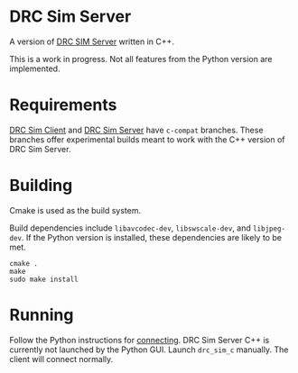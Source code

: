 # DRC Sim Server

A version of [DRC SIM Server](https://github.com/rolandoislas/drc-sim) written in C++.

This is a work in progress. Not all features from the Python version are implemented.


# Requirements

[DRC Sim Client](https://github.com/rolandoislas/drc-sim-client/tree/c-compat)
 and 
 [DRC Sim Server](https://github.com/rolandoislas/drc-sim/tree/c-compat)
 have `c-compat` branches. These branches offer experimental builds meant to work
 with the C++ version of DRC Sim Server.

# Building

Cmake is used as the build system.

Build dependencies include `libavcodec-dev`, `libswscale-dev`, and `libjpeg-dev`.
 If the Python version is installed, these dependencies are likely to be met.

```
cmake .
make
sudo make install
```

# Running

Follow the Python instructions for [connecting](https://github.com/rolandoislas/drc-sim/wiki/Connecting).
 DRC Sim Server C++ is currently not launched by the Python GUI. Launch `drc_sim_c` manually.
 The client will connect normally.